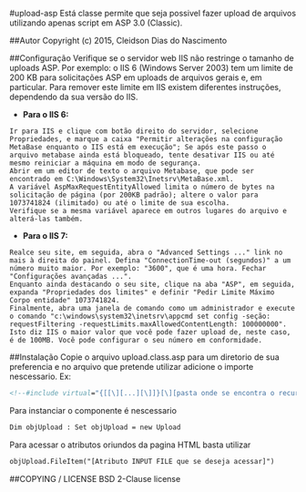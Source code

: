 #upload-asp
Está classe permite que seja possivel fazer upload de arquivos utilizando apenas script em ASP 3.0 (Classic).

##Autor
Copyright (c) 2015, Cleidson Dias do Nascimento

##Configuração
Verifique se o servidor web IIS não restringe o tamanho de uploads ASP. Por exemplo: o IIS 6 (Windows Server 2003) tem um limite de 200 KB para solicitações ASP em uploads de arquivos gerais e, em particular. Para remover este limite em IIS existem diferentes instruções, dependendo da sua versão do IIS.

* **Para o IIS 6:**
```
Ir para IIS e clique com botão direito do servidor, selecione Propriedades, e marque a caixa "Permitir alterações na configuração MetaBase enquanto o IIS está em execução"; Se após este passo o arquivo metabase ainda está bloqueado, tente desativar IIS ou até mesmo reiniciar a máquina em modo de segurança.
Abrir em um editor de texto o arquivo Metabase, que pode ser encontrado em C:\Windows\System32\Inetsrv\MetaBase.xml.
A variável AspMaxRequestEntityAllowed limita o número de bytes na solicitação de página (por 200KB padrão); altere o valor para 1073741824 (ilimitado) ou até o limite de sua escolha.
Verifique se a mesma variável aparece em outros lugares do arquivo e alterá-las também.
```
* **Para o IIS 7:**
```
Realce seu site, em seguida, abra o "Advanced Settings ..." link no mais à direita do painel. Defina "ConnectionTime-out (segundos)" a um número muito maior. Por exemplo: "3600", que é uma hora. Fechar "Configurações avançadas ...".
Enquanto ainda destacando o seu site, clique na aba "ASP", em seguida, expanda "Propriedades dos limites" e definir "Pedir Limite Máximo Corpo entidade" 1073741824.
Finalmente, abra uma janela de comando como um administrador e execute o comando "c:\windows\system32\inetsrv\appcmd set config -seção: requestFiltering -requestLimits.maxAllowedContentLength: 100000000". Isto diz IIS o maior valor que você pode fazer upload de, neste caso, é de 100MB. Você pode configurar o seu número em conformidade.
```

##Instalação
Copie o arquivo upload.class.asp para um diretorio de sua preferencia e no arquivo que pretende utilizar adicione o importe nescessario. Ex:
```asp
<!--#include virtual="{[[\][...][\]]}[\][pasta onde se encontra o recurso][\]upload.class.asp"-->
```

Para instanciar o componente é nescessario
```asp
Dim objUpload : Set objUpload = new Upload
```

Para acessar o atributos oriundos da pagina HTML basta utilizar
```asp
objUpload.FileItem("[Atributo INPUT FILE que se deseja acessar]")
```

##COPYING / LICENSE
BSD 2-Clause license
